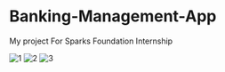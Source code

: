 # Banking-Management-App
My project For Sparks Foundation Internship

![1](https://user-images.githubusercontent.com/53301200/126264869-73cd52b3-302c-4e6a-94aa-88b8cfb04b71.jpg)
![2](https://user-images.githubusercontent.com/53301200/126264881-c2db96d3-5484-40fb-b53a-dec10f1d9704.jpg)
![3](https://user-images.githubusercontent.com/53301200/126264887-61bcd4d1-28bf-46cf-8de2-394a25d6bf51.jpg)
